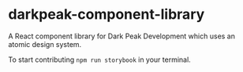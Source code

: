 # darkpeak-component-library

A React component library for Dark Peak Development which uses an atomic design system.

To start contributing `npm run storybook` in your terminal.

